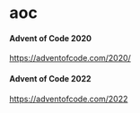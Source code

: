 # aoc
#### Advent of Code 2020
https://adventofcode.com/2020/

#### Advent of Code 2022
https://adventofcode.com/2022